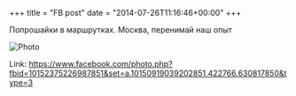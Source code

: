 +++
title = "FB post"
date = "2014-07-26T11:16:46+00:00"
+++

Попрошайки в маршрутках. Москва, перенимай наш опыт

![Photo](https://scontent.xx.fbcdn.net/v/t1.0-0/s130x130/10552387_10152375226987851_5595673460430612220_n.jpg?oh=6c28a2eb4062d1f2c04be4849de00eac&oe=59AD7F0B)


Link: https://www.facebook.com/photo.php?fbid=10152375226987851&set=a.10150919039202851.422766.630817850&type=3
